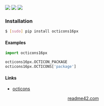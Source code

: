 <!--
https://readme42.com
-->


[![](https://img.shields.io/pypi/v/octicons16px.svg?maxAge=3600)](https://pypi.org/project/octicons16px/)
[![](https://img.shields.io/badge/License-Unlicense-blue.svg?longCache=True)](https://unlicense.org/)
[![](https://github.com/andrewp-as-is/octicons16px.py/workflows/tests42/badge.svg)](https://github.com/andrewp-as-is/octicons16px.py/actions)

### Installation
```bash
$ [sudo] pip install octicons16px
```

#### Examples
```python
import octicons16px

octicons16px.OCTICON_PACKAGE
octicons16px.OCTICONS['package']
```

#### Links
+   [octicons](https://primer.style/octicons)

<p align="center">
    <a href="https://readme42.com/">readme42.com</a>
</p>